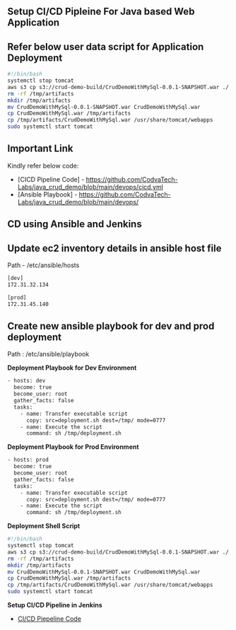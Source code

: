 ## Setup CI/CD Pipleine For Java based Web Application 

## Refer below user data script for Application Deployment 

```sh
#!/bin/bash
systemctl stop tomcat
aws s3 cp s3://crud-demo-build/CrudDemoWithMySql-0.0.1-SNAPSHOT.war ./
rm -rf /tmp/artifacts
mkdir /tmp/artifacts
mv CrudDemoWithMySql-0.0.1-SNAPSHOT.war CrudDemoWithMySql.war
cp CrudDemoWithMySql.war /tmp/artifacts
cp /tmp/artifacts/CrudDemoWithMySql.war /usr/share/tomcat/webapps
sudo systemctl start tomcat
```

## Important Link 
Kindly refer below code:

- [CICD Pipeline Code] - https://github.com/CodvaTech-Labs/java_crud_demo/blob/main/devops/cicd.yml
- [Ansible Playbook] - https://github.com/CodvaTech-Labs/java_crud_demo/blob/main/devops/


## CD using Ansible and Jenkins 

## Update ec2 inventory details in ansible host file 
Path - /etc/ansible/hosts

```sh
[dev]
172.31.32.134

[prod]
172.31.45.140
```

## Create new ansible playbook for dev and prod deployment 

Path : /etc/ansible/playbook

**Deployment Playbook for Dev Environment**
```sh
- hosts: dev
  become: true
  become_user: root
  gather_facts: false
  tasks:
    - name: Transfer executable script
      copy: src=deployment.sh dest=/tmp/ mode=0777
    - name: Execute the script
      command: sh /tmp/deployment.sh
```

**Deployment Playbook for Prod Environment**
```sh
- hosts: prod
  become: true
  become_user: root
  gather_facts: false
  tasks:
    - name: Transfer executable script
      copy: src=deployment.sh dest=/tmp/ mode=0777
    - name: Execute the script
      command: sh /tmp/deployment.sh
```

**Deployment Shell Script** 

```sh
#!/bin/bash
systemctl stop tomcat
aws s3 cp s3://crud-demo-build/CrudDemoWithMySql-0.0.1-SNAPSHOT.war ./
rm -rf /tmp/artifacts
mkdir /tmp/artifacts
mv CrudDemoWithMySql-0.0.1-SNAPSHOT.war CrudDemoWithMySql.war
cp CrudDemoWithMySql.war /tmp/artifacts
cp /tmp/artifacts/CrudDemoWithMySql.war /usr/share/tomcat/webapps
sudo systemctl start tomcat
```

**Setup CI/CD Pipeline in Jenkins**
- [CI/CD Piepeline Code](https://github.com/CodvaTech-Labs/java_crud_demo/blob/main/devops/cicd.yml)



